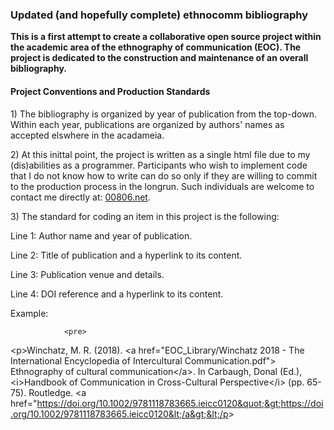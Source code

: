 <!DOCTYPE html>
<html>
   <head>
      <h3>Updated (and hopefully complete) ethnocomm bibliography</h3>
      <p><b>This is a first attempt to create a collaborative open source project within the academic area of the ethnography of communication (EOC). The project is dedicated to the construction and maintenance of an overall bibliography.</b></p>
   </head>
	
   <body>
        <h4>Project Conventions and Production Standards</h2>
            <p>1) The bibliography is organized by year of publication from the top-down. Within each year, publications are organized by authors' names as accepted elswhere in the acadameia.</p>
            <p>2) At this inittal point, the project is written as a single html file due to my (dis)abilities as a programmer. Participants who wish to implement code that I do not know how to write can do so only if they are willing to commit to the production process in the longrun. Such              
                      individuals are welcome to contact me directly at: <a href="https://00806.net/?page_id=7">00806.net</a>.</p>       
            <p>3) The standard for coding an item in this project is the following:</p>
            <p>Line 1: Author name and year of publication.</p>
            <p>Line 2: Title of publication and a hyperlink to its content.</p>
            <p>Line 3: Publication venue and details.</p>
            <p>Line 4: DOI reference and a hyperlink to its content.</p>
            <p>Example:</p>
            
                <pre>
&lt;p&gt;Winchatz, M. R. (2018). 
&lt;a href=&quot;EOC_Library/Winchatz 2018 - The International Encyclopedia of Intercultural Communication.pdf&quot;&gt;
Ethnography of cultural communication&lt;/a&gt;.
In Carbaugh, Donal (Ed.), &lt;i&gt;Handbook of Communication in Cross-Cultural Perspective&lt;/i&gt; (pp. 65-75). Routledge.
&lt;a href=&quot;https://doi.org/10.1002/9781118783665.ieicc0120&quot;&gt;https://doi.org/10.1002/9781118783665.ieicc0120&lt;/a&gt;&lt;/p&gt;
   		        </pre>
   		        